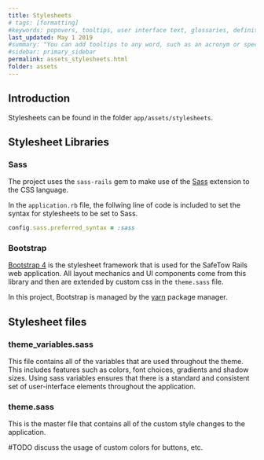 ```yaml
---
title: Stylesheets
# tags: [formatting]
#keywords: popovers, tooltips, user interface text, glossaries, definitions
last_updated: May 1 2019
#summary: "You can add tooltips to any word, such as an acronym or specialized term. Tooltips work well for glossary definitions, because you don't have to keep repeating the definition, nor do you assume the reader already knows the word's meaning."
#sidebar: primary_sidebar
permalink: assets_stylesheets.html
folder: assets
---
```


## Introduction

Stylesheets can be found in the folder `app/assets/stylesheets`.

## Stylesheet Libraries

### Sass

The project uses the `sass-rails` gem to make use of the [Sass](https://sass-lang.com/) extension to the CSS language.

In the `application.rb` file, the follwing line of code is included to set the syntax for stylesheets to be set to Sass.

```ruby
config.sass.preferred_syntax = :sass
```

### Bootstrap

[Bootstrap 4](https://getbootstrap.com/docs/4.0/getting-started/introduction/) is the stylesheet framework that is used for the SafeTow Rails web application. All layout mechanics and UI components come from this library and then are extended by custom css in the `theme.sass` file.

In this project, Bootstrap is managed by the [yarn](/overview_package_managers#yarn) package manager.

## Stylesheet files

### theme_variables.sass

This file contains all of the variables that are used throughout the theme. This includes features such as colors, font choices, gradients and shadow sizes. Using sass variables ensures that there is a standard and consistent set of user-interface elements throughout the application.

### theme.sass

This is the master file that contains all of the custom style changes to the application. 

\#TODO discuss the usage of custom colors for buttons, etc.
